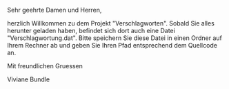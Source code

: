 Sehr geehrte Damen und Herren,

herzlich Willkommen zu dem Projekt "Verschlagworten".
Sobald Sie alles herunter geladen haben, befindet sich 
dort auch eine Datei "Verschlagwortung.dat". Bitte speichern
Sie diese Datei in einen Ordner auf Ihrem Rechner ab und geben
Sie Ihren Pfad entsprechend dem Quellcode an.

Mit freundlichen Gruessen 

Viviane Bundle
